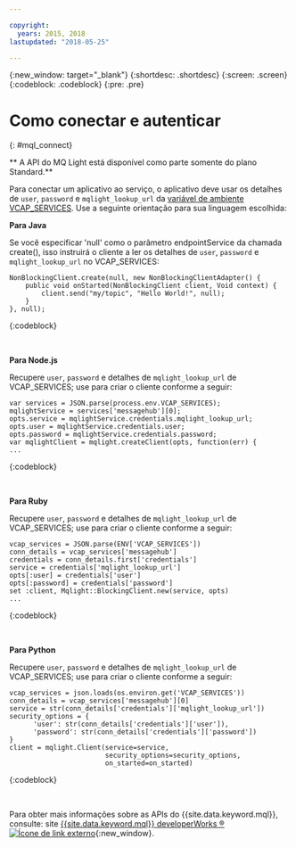 ```yaml
---

copyright:
  years: 2015, 2018
lastupdated: "2018-05-25"

---
```


{:new_window: target="_blank"}
{:shortdesc: .shortdesc}
{:screen: .screen}
{:codeblock: .codeblock}
{:pre: .pre}

# Como conectar e autenticar
{: #mql_connect}

** A API do MQ Light está disponível como parte somente do plano Standard.**
<br/>

Para conectar um aplicativo ao serviço, o aplicativo deve usar os detalhes de <code>user</code>,
<code>password</code> e <code>mqlight_lookup_url</code> da
[variável de ambiente VCAP_SERVICES](/docs/services/EventStreams/eventstreams127.html). Use a
seguinte orientação para sua linguagem escolhida:

**Para Java**

Se você especificar 'null' como o parâmetro endpointService da chamada create(), isso
instruirá o cliente a ler os detalhes de <code>user</code>, <code>password</code> e
<code>mqlight_lookup_url</code> no VCAP_SERVICES:

<pre>
<code>NonBlockingClient.create(null, new NonBlockingClientAdapter<Void>() {
    public void onStarted(NonBlockingClient client, Void context) {
        client.send("my/topic", "Hello World!", null);
    }
}, null);</code>
</pre>
{:codeblock}

<br>

**Para Node.js**

Recupere <code>user</code>, <code>password</code> e
detalhes de <code>mqlight_lookup_url</code> de VCAP_SERVICES; use para criar o cliente conforme a seguir:

<pre>
<code>var services = JSON.parse(process.env.VCAP_SERVICES);
mqlightService = services['messagehub'][0];
opts.service = mqlightService.credentials.mqlight_lookup_url;
opts.user = mqlightService.credentials.user;
opts.password = mqlightService.credentials.password;
var mqlightClient = mqlight.createClient(opts, function(err) {
...</code>
</pre>
{:codeblock}

<br>

**Para Ruby**

Recupere <code>user</code>, <code>password</code> e
detalhes de <code>mqlight_lookup_url</code> de VCAP_SERVICES; use para criar o cliente conforme a seguir:
<pre>
<code>vcap_services = JSON.parse(ENV['VCAP_SERVICES'])
conn_details = vcap_services['messagehub']
credentials = conn_details.first['credentials']
service = credentials['mqlight_lookup_url']
opts[:user] = credentials['user']
opts[:password] = credentials['password']
set :client, Mqlight::BlockingClient.new(service, opts)
...</code>
</pre>
{:codeblock}

<br>

**Para Python**

Recupere <code>user</code>, <code>password</code> e
detalhes de <code>mqlight_lookup_url</code> de VCAP_SERVICES; use para criar o cliente conforme a seguir:
<pre>
<code>vcap_services = json.loads(os.environ.get('VCAP_SERVICES'))
conn_details = vcap_services['messagehub'][0]
service = str(conn_details['credentials']['mqlight_lookup_url'])
security_options = {
      'user': str(conn_details['credentials']['user']),
      'password': str(conn_details['credentials']['password'])
}
client = mqlight.Client(service=service, 
                        security_options=security_options,
                        on_started=on_started)</code>
</pre>
{:codeblock}

<br>

Para obter mais informações sobre as APIs do {{site.data.keyword.mql}}, consulte: site
[{{site.data.keyword.mql}} developerWorks
&reg; ![Ícone de link externo](../../icons/launch-glyph.svg "Ícone de link externo")](https://developer.ibm.com/messaging/mq-light/){:new_window}.
